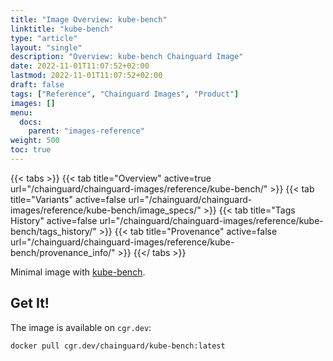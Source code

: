 ```yaml
---
title: "Image Overview: kube-bench"
linktitle: "kube-bench"
type: "article"
layout: "single"
description: "Overview: kube-bench Chainguard Image"
date: 2022-11-01T11:07:52+02:00
lastmod: 2022-11-01T11:07:52+02:00
draft: false
tags: ["Reference", "Chainguard Images", "Product"]
images: []
menu:
  docs:
    parent: "images-reference"
weight: 500
toc: true
---
```


{{< tabs >}}
{{< tab title="Overview" active=true url="/chainguard/chainguard-images/reference/kube-bench/" >}}
{{< tab title="Variants" active=false url="/chainguard/chainguard-images/reference/kube-bench/image_specs/" >}}
{{< tab title="Tags History" active=false url="/chainguard/chainguard-images/reference/kube-bench/tags_history/" >}}
{{< tab title="Provenance" active=false url="/chainguard/chainguard-images/reference/kube-bench/provenance_info/" >}}
{{</ tabs >}}



<!--overview:start-->
Minimal image with [kube-bench](https://github.com/aquasecurity/kube-bench).
<!--overview:end-->

<!--getting:start-->
## Get It!
The image is available on `cgr.dev`:

```
docker pull cgr.dev/chainguard/kube-bench:latest
```
<!--getting:end-->

<!--body:start-->
<!--body:end-->

